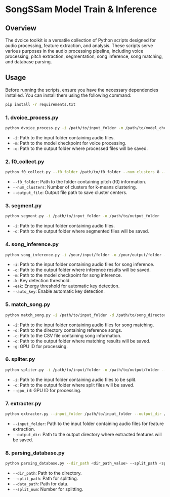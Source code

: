 # SongSSam Model Train & Inference

## Overview

The dvoice toolkit is a versatile collection of Python scripts designed for audio processing, feature extraction, and analysis. These scripts serve various purposes in the audio processing pipeline, including voice processing, pitch extraction, segmentation, song inference, song matching, and database parsing.

## Usage

Before running the scripts, ensure you have the necessary dependencies installed. You can install them using the following command:

```bash
pip install -r requirements.txt
```

### 1. dvoice_process.py

```bash
python dvoice_process.py -i /path/to/input_folder -m /path/to/model_checkpoint -o /path/to/output_folder
```

- `-i`: Path to the input folder containing audio files.
- `-m`: Path to the model checkpoint for voice processing.
- `-o`: Path to the output folder where processed files will be saved.

### 2. f0_collect.py

```bash
python f0_collect.py --f0_folder /path/to/f0_folder --num_clusters 8 --output_file cluster_centers.txt
```

- `--f0_folder`: Path to the folder containing pitch (f0) information.
- `--num_clusters`: Number of clusters for k-means clustering.
- `--output_file`: Output file path to save cluster centers.

### 3. segment.py

```bash
python segment.py -i /path/to/input_folder -o /path/to/output_folder
```

- `-i`: Path to the input folder containing audio files.
- `-o`: Path to the output folder where segmented files will be saved.

### 4. song_inference.py

```bash
python song_inference.py -i /your/input/folder -o /your/output/folder -m /your/model_checkpoint/path -k 0.0 -eak 0.0 --auto_key
```

- `-i`: Path to the input folder containing audio files for song inference.
- `-o`: Path to the output folder where inference results will be saved.
- `-m`: Path to the model checkpoint for song inference.
- `-k`: Key detection threshold.
- `-eak`: Energy threshold for automatic key detection.
- `--auto_key`: Enable automatic key detection.

### 5. match_song.py

```bash
python match_song.py -i /path/to/input_folder -d /path/to/song_directory -c /path/to/song_info_csv -o /path/to/output_folder -g gpu_id
```

- `-i`: Path to the input folder containing audio files for song matching.
- `-d`: Path to the directory containing reference songs.
- `-c`: Path to the CSV file containing song information.
- `-o`: Path to the output folder where matching results will be saved.
- `-g`: GPU ID for processing.

### 6. spliter.py

```bash
python spliter.py -i /path/to/input/folder -o /path/to/output/folder --gpu_id 0
```

- `-i`: Path to the input folder containing audio files to be split.
- `-o`: Path to the output folder where split files will be saved.
- `--gpu_id`: GPU ID for processing.

### 7. extracter.py

```bash
python extracter.py --input_folder /path/to/input_folder --output_dir /path/to/output_dir
```

- `--input_folder`: Path to the input folder containing audio files for feature extraction.
- `--output_dir`: Path to the output directory where extracted features will be saved.

### 8. parsing_database.py

```bash
python parsing_database.py --dir_path <dir_path_value> --split_path <split_path_value> --data_path <data_path_value> --split_num <split_num_value>
```

- `--dir_path`: Path to the directory.
- `--split_path`: Path for splitting.
- `--data_path`: Path for data.
- `--split_num`: Number for splitting.
